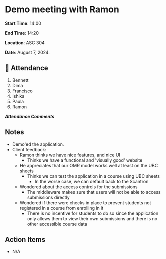 # Demo meeting with Ramon

**Start Time**: 14:00

**End Time**: 14:20

**Location**: ASC 304

**Date**: August 7, 2024.

## 👋 Attendance

1. Bennett
2. Dima
3. Francisco
4. Ishika
5. Paula
6. Ramon

***Attendance Comments***

## Notes

- Demo'ed the application.
- Client feedback:
  - Ramon thinks we have nice features, and nice UI 
    - Thinks we have a functional and 'visually good' website
  - He appreciates that our OMR model works well at least on the UBC sheets
    - Thinks we can test the application in a course using UBC sheets
      - In the worse case, we can default back to the Scantron
  - Wondered about the access controls for the submissions
    - The middleware makes sure that users will not be able to access submissions directly
  - Wondered if there were checks in place to prevent students not registered in a course from enrolling in it
    - There is no incentive for students to do so since the application only allows them to view their own submissions and there is no other accessible course data

## Action Items

- N/A
